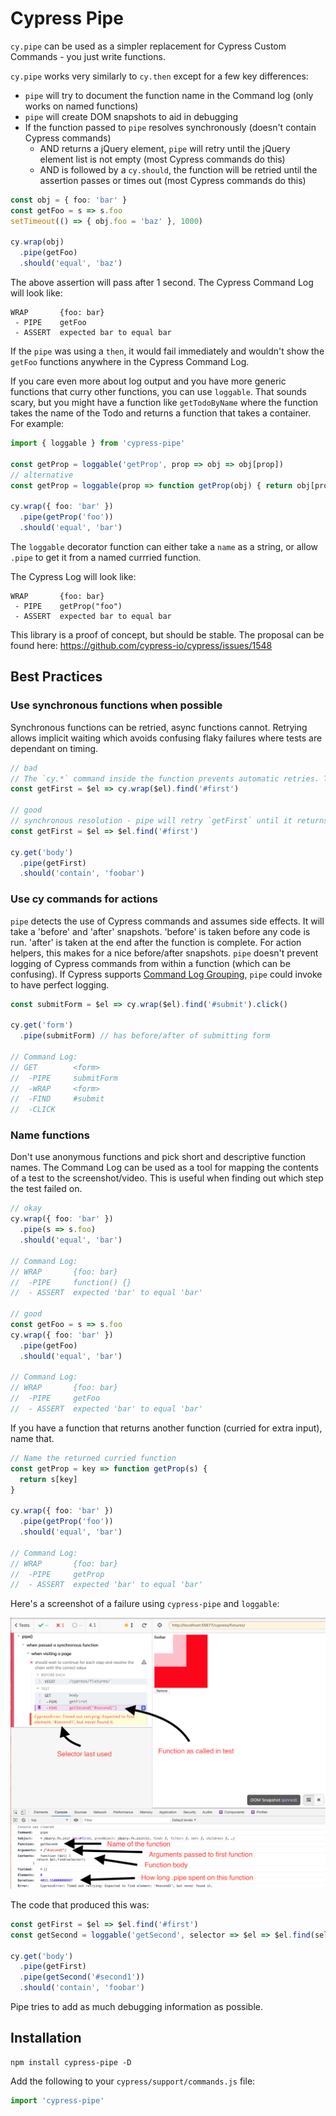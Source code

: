 # Cypress Pipe
`cy.pipe` can be used as a simpler replacement for Cypress Custom Commands - you just write functions.

`cy.pipe` works very similarly to `cy.then` except for a few key differences:
* `pipe` will try to document the function name in the Command log (only works on named functions)
* `pipe` will create DOM snapshots to aid in debugging
* If the function passed to `pipe` resolves synchronously (doesn't contain Cypress commands)
  - AND returns a jQuery element, `pipe` will retry until the jQuery element list is not empty (most Cypress commands do this)
  - AND is followed by a `cy.should`, the function will be retried until the assertion passes or times out (most Cypress commands do this)

```ts
const obj = { foo: 'bar' }
const getFoo = s => s.foo
setTimeout(() => { obj.foo = 'baz' }, 1000)

cy.wrap(obj)
  .pipe(getFoo)
  .should('equal', 'baz')
```

The above assertion will pass after 1 second. The Cypress Command Log will look like:

```
WRAP       {foo: bar}
 - PIPE    getFoo
 - ASSERT  expected bar to equal bar
```

If the `pipe` was using a `then`, it would fail immediately and wouldn't show the `getFoo` functions anywhere in the Cypress Command Log.

If you care even more about log output and you have more generic functions that curry other functions, you can use `loggable`. That sounds scary, but you might have a function like `getTodoByName` where the function takes the name of the Todo and returns a function that takes a container. For example:

```ts
import { loggable } from 'cypress-pipe'

const getProp = loggable('getProp', prop => obj => obj[prop])
// alternative
const getProp = loggable(prop => function getProp(obj) { return obj[prop] })

cy.wrap({ foo: 'bar' })
  .pipe(getProp('foo'))
  .should('equal', 'bar')
```

The `loggable` decorator function can either take a `name` as a string, or allow `.pipe` to get it from a named currried function.

The Cypress Log will look like:

```
WRAP       {foo: bar}
 - PIPE    getProp("foo")
 - ASSERT  expected bar to equal bar
```


This library is a proof of concept, but should be stable. The proposal can be found here: https://github.com/cypress-io/cypress/issues/1548

## Best Practices

### Use synchronous functions when possible
Synchronous functions can be retried, async functions cannot. Retrying allows implicit waiting which avoids confusing flaky failures where tests are dependant on timing.

```ts
// bad
// The `cy.*` command inside the function prevents automatic retries. The following will actually fail if the text `'foobar'` isn't immediately available in the DOM
const getFirst = $el => cy.wrap($el).find('#first')

// good
// synchronous resolution - pipe will retry `getFirst` until it returns a non-empty jQuery element list and contains the text 'foobar'
const getFirst = $el => $el.find('#first')

cy.get('body')
  .pipe(getFirst)
  .should('contain', 'foobar')
```

### Use cy commands for actions
`pipe` detects the use of Cypress commands and assumes side effects. It will take a 'before' and 'after' snapshots. 'before' is taken before any code is run. 'after' is taken at the end after the function is complete. For action helpers, this makes for a nice before/after snapshots. `pipe` doesn't prevent logging of Cypress commands from within a function (which can be confusing). If Cypress supports [Command Log Grouping](https://github.com/cypress-io/cypress/issues/1260), `pipe` could invoke to have perfect logging.

```ts
const submitForm = $el => cy.wrap($el).find('#submit').click()

cy.get('form')
  .pipe(submitForm) // has before/after of submitting form

// Command Log:
// GET        <form>
//  -PIPE     submitForm
//  -WRAP     <form>
//  -FIND     #submit
//  -CLICK
```

### Name functions
Don't use anonymous functions and pick short and descriptive function names. The Command Log can be used as a tool for mapping the contents of a test to the screenshot/video. This is useful when finding out which step the test failed on.

```ts
// okay
cy.wrap({ foo: 'bar' })
  .pipe(s => s.foo)
  .should('equal', 'bar')

// Command Log:
// WRAP       {foo: bar}
//  -PIPE     function() {}
//  - ASSERT  expected 'bar' to equal 'bar'

// good
const getFoo = s => s.foo
cy.wrap({ foo: 'bar' })
  .pipe(getFoo)
  .should('equal', 'bar')

// Command Log:
// WRAP       {foo: bar}
//  -PIPE     getFoo
//  - ASSERT  expected 'bar' to equal 'bar'
```

If you have a function that returns another function (curried for extra input), name that.
```ts
// Name the returned curried function
const getProp = key => function getProp(s) {
  return s[key]
}

cy.wrap({ foo: 'bar' })
  .pipe(getProp('foo'))
  .should('equal', 'bar')

// Command Log:
// WRAP       {foo: bar}
//  -PIPE     getProp
//  - ASSERT  expected 'bar' to equal 'bar'
```

Here's a screenshot of a failure using `cypress-pipe` and `loggable`:

![cypress-pipe failure](./failure.png)

The code that produced this was:

```ts
const getFirst = $el => $el.find('#first')
const getSecond = loggable('getSecond', selector => $el => $el.find(selector))

cy.get('body')
  .pipe(getFirst)
  .pipe(getSecond('#second1'))
  .should('contain', 'foobar')
```

Pipe tries to add as much debugging information as possible.


## Installation
```
npm install cypress-pipe -D
```

Add the following to your `cypress/support/commands.js` file:

```ts
import 'cypress-pipe'
```


